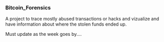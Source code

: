 ### Bitcoin_Forensics

A project to trace mostly abused transactions or hacks and vizualize and have information about where the stolen funds ended up.

Must update as the week goes by....